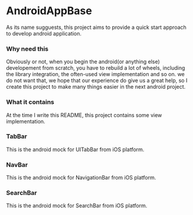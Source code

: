 AndroidAppBase
==============

As its name sugguests, this project aims to provide a quick start approach to develop android application.

### Why need this

Obviously or not, when you begin the android(or anything else) developement from scratch, you have to rebuild a lot of wheels, including the library integration, the often-used view implementation and so on. we do not want that, we hope that our experience do give us a great help, so I create this project to make many things easier in the next android project.

### What it contains

At the time I write this README, this project contains some view implementation.

### TabBar

This is the android mock for UITabBar from iOS platform.

### NavBar

This is the android mock for NavigationBar from iOS platform.

### SearchBar

This is the android mock for SearchBar from iOS platform.


